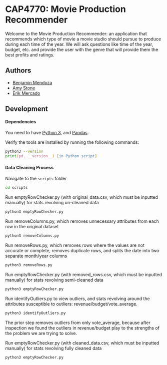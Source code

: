 # CAP4770: Movie Production Recommender

Welcome to the Movie Production Recommender: an application that recommends which type of movie a movie studio should pursue to produce during each time of the year. We will ask questions like time of the year, budget, etc. and provide the user with the genre that will provide them the best profits and ratings.

## Authors

- [Benjamin Mendoza](https://www.github.com/bendoza)
- [Amy Stone](https://github.com/astone04)
- [Erik Mercado](https://github.com/TheLittleChosenOne)

## Development

#### Dependencies

You need to have [Python 3](https://www.python.org/downloads/),
and [Pandas](https://pandas.pydata.org/).

Verify the tools are installed by running the following commands:

```zsh
python3 --version
print(pd. __version__) [in Python script]
```

#### Data Cleaning Process

Navigate to the `scripts` folder 

```zsh
cd scripts
```

Run emptyRowChecker.py (with original_data.csv, which must be inputted manually) for stats revolving un-cleaned data

```zsh
python3 emptyRowChecker.py
``` 

Run removeColumns.py, which removes unnecessary attributes from each row in the original dataset

```zsh
python3 removeColumns.py
```

Run removeRows.py, which removes rows where the values are not accurate or complete, removes duplicate rows, and splits the date into two separate month/year columns

```zsh
python3 removeRows.py
```

Run emptyRowChecker.py (with removed_rows.csv, which must be inputted manually) for stats revolving semi-cleaned data

```zsh
python3 emptyRowChecker.py
```

Run identifyOutliers.py to view outliers, and stats revolving around the attributes susceptible to outliers: revenue/budget/vote_average.
```zsh
python3 identifyOutliers.py
```

The prior step removes outliers from only vote_average, because after inspection we found the outliers in revenue/budget play to the strengths of the problem we are trying to solve.

Run emptyRowChecker.py (with cleaned_data.csv, which must be inputted manually) for stats revolving fully cleaned data

```zsh
python3 emptyRowChecker.py
```
